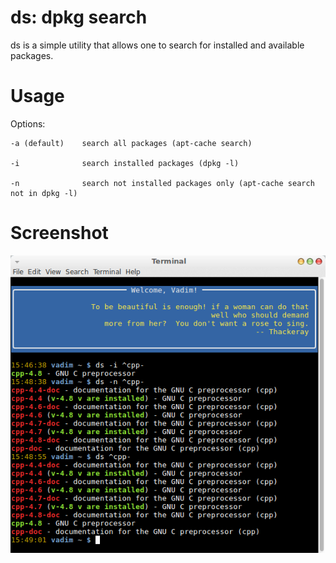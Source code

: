 ds: dpkg search
=======

ds is a simple utility that allows one to search for installed and available packages.

Usage
===

Options:

    -a (default)    search all packages (apt-cache search)

    -i              search installed packages (dpkg -l)

    -n              search not installed packages only (apt-cache search not in dpkg -l)

Screenshot
===

![](screenshot.png)
